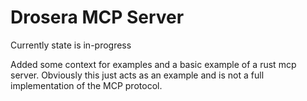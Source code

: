 # Drosera MCP Server

Currently state is in-progress

Added some context for examples and a basic example of a rust mcp server. Obviously this just acts as an example and is not a full implementation of the MCP protocol.
